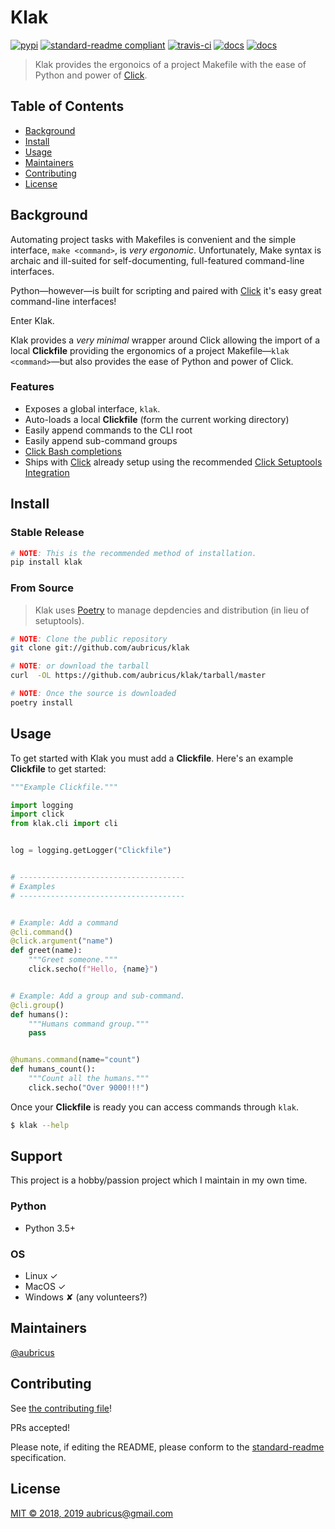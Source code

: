 [click]: https://click.palletsprojects.com/en/master/
[poetry]: https://github.com/sdispater/poetry
[click setuptools integration]: https://click.palletsprojects.com/en/master/setuptools/
[click bash completions]: https://click.palletsprojects.com/en/master/bashcomplete/#activation

# Klak

[![pypi](https://img.shields.io/pypi/v/klak.svg)](https://pypi.python.org/pypi/klak)
[![standard-readme compliant](https://img.shields.io/badge/standard--readme-OK-green.svg?style=flat-square)](https://github.com/RichardLitt/standard-readme)
[![travis-ci](https://img.shields.io/travis/aubricus/klak.svg)](https://travis-ci.org/aubricus/klak)
[![docs](https://readthedocs.org/projects/klak/badge/?version=latest)](https://klak.readthedocs.io/en/latest/?badge=latest)
[![docs](https://readthedocs.org/projects/klak/badge/?version=latest)](https://klak.readthedocs.io/en/latest/?badge=latest)

<!-- NOTE: If you update this line, update pyproject.toml -->

> Klak provides the ergonoics of a project Makefile with the ease of Python and power of [Click].

## Table of Contents

-   [Background](#background)
-   [Install](#install)
-   [Usage](#usage)
-   [Maintainers](#maintainers)
-   [Contributing](#contributing)
-   [License](#license)

## Background

Automating project tasks with Makefiles is convenient and the simple interface, `make <command>`, is _very ergonomic_. Unfortunately, Make syntax is archaic and ill-suited for self-documenting, full-featured command-line interfaces.

Python—however—is built for scripting and paired with [Click] it's easy great command-line interfaces!

Enter Klak.

Klak provides a _very minimal_ wrapper around Click allowing the import of a local **Clickfile** providing the ergonomics of a project Makefile—`klak <command>`—but also provides the ease of Python and power of Click.

### Features

-   Exposes a global interface, `klak`.
-   Auto-loads a local **Clickfile** (form the current working directory)
-   Easily append commands to the CLI root
-   Easily append sub-command groups
-   [Click Bash completions]
-   Ships with [Click] already setup using the recommended [Click Setuptools Integration]

## Install

### Stable Release

```bash
# NOTE: This is the recommended method of installation.
pip install klak
```

### From Source

> Klak uses [Poetry] to manage depdencies and distribution (in lieu of setuptools).

```bash
# NOTE: Clone the public repository
git clone git://github.com/aubricus/klak

# NOTE: or download the tarball
curl  -OL https://github.com/aubricus/klak/tarball/master

# NOTE: Once the source is downloaded
poetry install
```

## Usage

To get started with Klak you must add a **Clickfile**. Here's an example **Clickfile** to get started:

```python
"""Example Clickfile."""

import logging
import click
from klak.cli import cli


log = logging.getLogger("Clickfile")


# -------------------------------------
# Examples
# -------------------------------------


# Example: Add a command
@cli.command()
@click.argument("name")
def greet(name):
    """Greet someone."""
    click.secho(f"Hello, {name}")


# Example: Add a group and sub-command.
@cli.group()
def humans():
    """Humans command group."""
    pass


@humans.command(name="count")
def humans_count():
    """Count all the humans."""
    click.secho("Over 9000!!!")

```

Once your **Clickfile** is ready you can access commands through `klak`.

```bash
$ klak --help
```

## Support

This project is a hobby/passion project which I maintain in my own time.

### Python

-   Python 3.5+

### OS

-   Linux ✓
-   MacOS ✓
-   Windows ✘ (any volunteers?)

## Maintainers

[@aubricus](https://github.com/aubricus)

## Contributing

See [the contributing file](CONTRIBUTING.md)!

PRs accepted!

Please note, if editing the README, please conform to the [standard-readme](https://github.com/RichardLitt/standard-readme) specification.

## License

[MIT © 2018, 2019 aubricus@gmail.com](./LICENSE)
